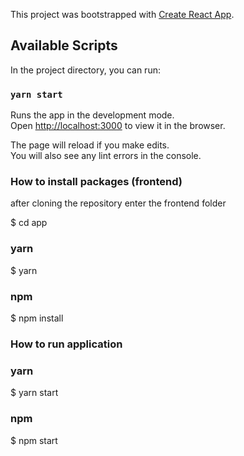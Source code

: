 This project was bootstrapped with [Create React App](https://github.com/facebook/create-react-app).

## Available Scripts

In the project directory, you can run:

### `yarn start`

Runs the app in the development mode.<br />
Open [http://localhost:3000](http://localhost:3000) to view it in the browser.

The page will reload if you make edits.<br />
You will also see any lint errors in the console.

### How to install packages (frontend)

after cloning the repository enter the frontend folder

$ cd app
### yarn

$ yarn

### npm

$ npm install

### How to run application

### yarn

$ yarn start

### npm
$ npm start